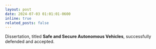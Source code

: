 ```yaml
---
layout: post
date: 2024-07-03 01:01:01-0600
inline: true
related_posts: false
---
```


Dissertation, titled **Safe and Secure Autonomous Vehicles**, successfully defended and accepted.